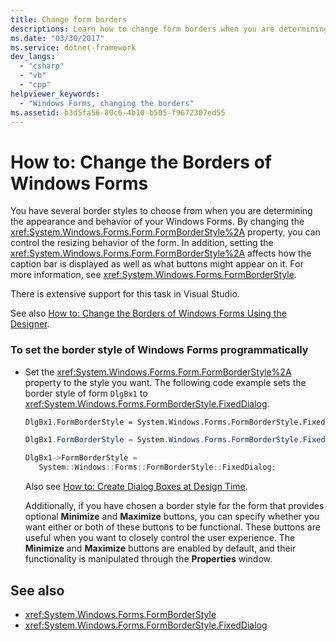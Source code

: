 ```yaml
---
title: Change form borders
descriptions: Learn how to change form borders when you are determining the appearance and behavior of your Windows Forms.
ms.date: "03/30/2017"
ms.service: dotnet-framework
dev_langs: 
  - "csharp"
  - "vb"
  - "cpp"
helpviewer_keywords: 
  - "Windows Forms, changing the borders"
ms.assetid: b3d5fa56-80c6-4b10-b505-f9672307ed55
---
```

# How to: Change the Borders of Windows Forms

You have several border styles to choose from when you are determining the appearance and behavior of your Windows Forms. By changing the <xref:System.Windows.Forms.Form.FormBorderStyle%2A> property, you can control the resizing behavior of the form. In addition, setting the <xref:System.Windows.Forms.Form.FormBorderStyle%2A> affects how the caption bar is displayed as well as what buttons might appear on it. For more information, see <xref:System.Windows.Forms.FormBorderStyle>.

There is extensive support for this task in Visual Studio.

See also [How to: Change the Borders of Windows Forms Using the Designer](/previous-versions/visualstudio/visual-studio-2010/yettzh3e(v=vs.100)).

### To set the border style of Windows Forms programmatically

- Set the <xref:System.Windows.Forms.Form.FormBorderStyle%2A> property to the style you want. The following code example sets the border style of form `DlgBx1` to <xref:System.Windows.Forms.FormBorderStyle.FixedDialog>.

    ```vb
    DlgBx1.FormBorderStyle = System.Windows.Forms.FormBorderStyle.FixedDialog
    ```

    ```csharp
    DlgBx1.FormBorderStyle = System.Windows.Forms.FormBorderStyle.FixedDialog;
    ```

    ```cpp
    DlgBx1->FormBorderStyle =
       System::Windows::Forms::FormBorderStyle::FixedDialog;
    ```

     Also see [How to: Create Dialog Boxes at Design Time](/previous-versions/visualstudio/visual-studio-2010/55cz5x2c(v=vs.100)).

     Additionally, if you have chosen a border style for the form that provides optional **Minimize** and **Maximize** buttons, you can specify whether you want either or both of these buttons to be functional. These buttons are useful when you want to closely control the user experience. The **Minimize** and **Maximize** buttons are enabled by default, and their functionality is manipulated through the **Properties** window.

## See also

- <xref:System.Windows.Forms.FormBorderStyle>
- <xref:System.Windows.Forms.FormBorderStyle.FixedDialog>
